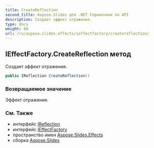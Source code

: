 ```yaml
---
title: CreateReflection
second_title: Aspose.Slides для .NET Справочник по API
description: Создает эффект отражения.
type: docs
weight: 60
url: /ru/aspose.slides.effects/ieffectfactory/createreflection/
---
```


## IEffectFactory.CreateReflection метод

Создает эффект отражения.

```csharp
public IReflection CreateReflection()
```

### Возвращаемое значение

Эффект отражения.

### См. Также

* интерфейс [IReflection](../../ireflection)
* интерфейс [IEffectFactory](../../ieffectfactory)
* пространство имен [Aspose.Slides.Effects](../../ieffectfactory)
* сборка [Aspose.Slides](../../../)

<!-- DO NOT EDIT: сгенерировано xmldocmd для Aspose.Slides.dll -->